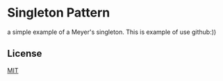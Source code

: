 # Singleton Pattern
a simple example of a Meyer's singleton. This is example of use github:))


## License
[MIT](https://choosealicense.com/licenses/mit/)
